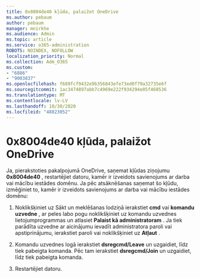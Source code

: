 ```yaml
---
title: 0x8004de40 kļūda, palaižot OneDrive
ms.author: pebaum
author: pebaum
manager: mnirkhe
ms.audience: Admin
ms.topic: article
ms.service: o365-administration
ROBOTS: NOINDEX, NOFOLLOW
localization_priority: Normal
ms.collection: Adm_O365
ms.custom:
- "6886"
- "9003837"
ms.openlocfilehash: f689fcf9432e9b356843efe73ed0f79a32735e6f
ms.sourcegitcommit: 1ac3474897abb7c4969e222f934294e05f468536
ms.translationtype: MT
ms.contentlocale: lv-LV
ms.lasthandoff: 10/30/2020
ms.locfileid: "48823052"
---
```

# <a name="0x8004de40-error-when-launching-onedrive"></a>0x8004de40 kļūda, palaižot OneDrive

Ja, pierakstoties pakalpojumā OneDrive, saņemat kļūdas ziņojumu **0x8004de40** , restartējiet datoru, kamēr ir izveidots savienojums ar darba vai mācību iestādes domēnu. Ja pēc atsāknēšanas saņemat šo kļūdu, izmēģiniet to, kamēr ir izveidots savienojums ar darba vai mācību iestādes domēnu:

1. Noklikšķiniet uz Sākt un meklēšanas lodziņā ierakstiet **cmd** vai **komandu uzvedne**  , ar peles labo pogu noklikšķiniet uz komandu uzvednes lietojumprogrammas un atlasiet  **Palaist kā administratoram** . Ja tiek parādīta uzvedne ar aicinājumu ievadīt administratora paroli vai apstiprinājumu, ierakstiet paroli vai noklikšķiniet uz **Atļaut** .  

2. Komandu uzvednes logā ierakstiet **dsregcmd/Leave**  un uzgaidiet, līdz tiek pabeigta komanda. Pēc tam ierakstiet **dsregcmd/Join** un uzgaidiet, līdz tiek pabeigta komanda.
3. Restartējiet datoru.
